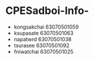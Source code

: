 # CPESadboi-Info-

- kongsakchai 63070501059
- ksupasate 63070501063
- napatwrd 63070501038
- tsurasee 63070501092
- fniwatchai 63070501025
